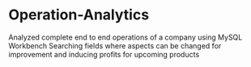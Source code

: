 # Operation-Analytics
Analyzed complete end to end operations of a company using MySQL Workbench  Searching fields where aspects can be changed for improvement and inducing profits for upcoming products 
